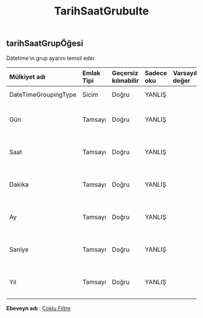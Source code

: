 ﻿---
title: TarihSaatGrubuIte
second_title: Aspose.Cells Cloud Documen
type: docs
url: /tr/specification/model/datetimegroupitem/
description: "Aspose.Cells Bulut modeli spesifikasyonu: DateTimeGroupItem. Açma, oluşturma, düzenleme, bölme, birleştirme, karşılaştırma ve dönüştürme gibi özelliklerle Excel ve diğer elektronik tablo belgelerini zahmetsizce yönetin"
kwords: Excel, Office, Elektronik Tablo, Cloud REST API, DateTimeGroupItem
weight: 50
---
## **tarihSaatGrupÖğesi**

 Datetime'ın grup ayarını temsil eder.

| Mülkiyet adı| Emlak Tipi| Geçersiz kılınabilir| Sadece oku| Varsayılan değer| Tanım|
|:- |:- |:- |:- |:- |:- |
| DateTimeGroupingType| Sicim| Doğru| YANLIŞ|| Grup türünü alır ve ayarlar.|
| Gün| Tamsayı| Doğru| YANLIŞ|| Gruplandırılmış tarih saatinin gününü alır ve ayarlar.|
| Saat| Tamsayı| Doğru| YANLIŞ|| Gruplandırılmış tarih saatinin saatini alır ve ayarlar.|
| Dakika| Tamsayı| Doğru| YANLIŞ|| Gruplandırılmış tarih saatinin dakikasını alır ve ayarlar.|
|Ay| Tamsayı| Doğru| YANLIŞ|| Gruplandırılmış tarih saatinin ayını alır ve ayarlar.|
| Saniye| Tamsayı| Doğru| YANLIŞ|| Gruplandırılmış tarih saatinin saniyesini alır ve ayarlar.|
| Yıl| Tamsayı| Doğru| YANLIŞ|| Gruplandırılmış tarih saatinin yılını alır ve ayarlar.|

**Ebeveyn adı** : [Çoklu Filtre](/specification/model/multiplefilter)

